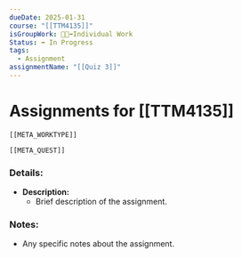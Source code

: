 ```yaml
---
dueDate: 2025-01-31
course: "[[TTM4135]]"
isGroupWork: 👨‍🦯‍➡️Individual Work
Status: ➡️ In Progress
tags:
  - Assignment
assignmentName: "[[Quiz 3]]"
---
```


# Assignments for [[TTM4135]]
```meta-bind-embed
[[META_WORKTYPE]]
```
```meta-bind-embed
[[META_QUEST]]
```
### Details:
- **Description:**
  - Brief description of the assignment.

### Notes:
- Any specific notes about the assignment.